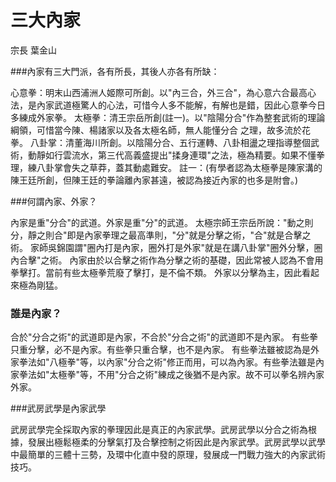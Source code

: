 # 三大內家

宗長
葉金山

###內家有三大門派，各有所長，其後人亦各有所缺：

心意拳：明末山西浦洲人姬際可所創。以"內三合，外三合"，為心意六合最高心法，是內家武道極驚人的心法，可惜今人多不能解，有解也是錯，因此心意拳今日多練成外家拳。
太極拳：清王宗岳所創(註一)。以"陰陽分合"作為整套武術的理論綱領，可惜當今陳、楊諸家以及各太極名師，無人能懂分合 之理，故多流於花拳。
八卦掌：清董海川所創。以陰陽分合、五行運轉、八卦相盪之理指導整個武術，動靜如行雲流水，第三代高義盛提出"揉身連環"之法，極為精要。如果不懂拳理，練八卦掌會失之草莽，蓋其動處難安。
註一：(有學者認為太極拳是陳家溝的陳王廷所創，但陳王廷的拳論離內家甚遠，被認為接近內家的也多是附會。)
 
###何謂內家、外家？

內家是重"分合"的武道。外家是重"分"的武道。
太極宗師王宗岳所說："動之則分，靜之則合"即是內家拳理之最高準則，"分"就是分擊之術，"合"就是合擊之術。
家師吳錦園謂"圈內打是內家，圈外打是外家"就是在講八卦掌"圈外分擊，圈內合擊"之術。
內家由於以合擊之術作為分擊之術的基礎，因此常被人認為不會用拳擊打。當前有些太極拳荒廢了擊打，是不倫不類。
外家以分擊為主，因此看起來極為剛猛。
 
 
### 誰是內家？

合於"分合之術"的武道即是內家，不合於"分合之術"的武道即不是內家。
有些拳只重分擊，必不是內家。有些拳只重合擊，也不是內家。
有些拳法雖被認為是外家拳法如"八極拳"等，以內家"分合之術"修正而用，可以為內家。有些拳法雖是內家拳法如"太極拳"等，不用"分合之術"練成之後猶不是內家。故不可以拳名辨內家外家。
 
###武房武學是內家武學

武房武學完全採取內家的拳理因此是真正的內家武學。武房武學以分合之術為根據，發展出極鬆極柔的分擊氣打及合擊控制之術因此是內家武學。武房武學以武學中最簡單的三體十三勢，及環中化直中發的原理，發展成一門戰力強大的內家武術技巧。